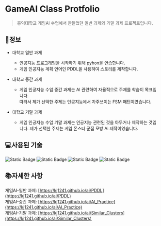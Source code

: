 # GameAI Class Protfolio
> 홍익대학교 게임AI 수업에서 만들었던 일반 과제와 기말 과제 프로젝트입니다.

## 🧾정보
- 대학교 일반 과제
  - 인공지능 프로그래밍을 시작하기 위해 pyhon을 연습합니다.
  - 게임 인공지능 계획 언어인 PDDL을 사용하여 스토리를 제작합니다.

- 대학교 중간 과제
  - 게임 인공지능 수업 중간 과제는 AI 관련하여 자율적으로 주제를 학습이 목표입니다.  
    따라서 제가 선택한 주제는 인공지능에서 자주쓰이는 FSM 패턴이였습니다.

- 대학교 기말 과제
  - 게임 인공지능 수업 기말 과제는 인공지능 관련된 것을 아무거나 제작하는 것입니다.
    제가 선택한 주제는 게임 몬스터 군집 모방 Ai 제작이였습니다.


## 💻사용된 기술
![Static Badge](https://img.shields.io/badge/-unity%202019.4.22f1-%23ffffff?style=flat&logo=unity) 
![Static Badge](https://img.shields.io/badge/-c%23-%23512BD4?style=flat&logo=c%23) 
![Static Badge](https://img.shields.io/badge/-c%2B%2B11-%2300599C?style=flat&logo=c%2B%2B) 
![Static Badge](https://img.shields.io/badge/-pyhon%203.7-%233776AB?style=flat&logo=python) 

## 📚자세한 사항
게임AI-일반 과제: [https://kj1241.github.io/ai/PDDL](https://kj1241.github.io/ai/PDDL)  
게임AI-중간 과제: [https://kj1241.github.io/ai/AI_Practice](https://kj1241.github.io/ai/AI_Practice)  
게임AI-기말 과제: [https://kj1241.github.io/ai/Similar_Clusters](https://kj1241.github.io/ai/Similar_Clusters)
